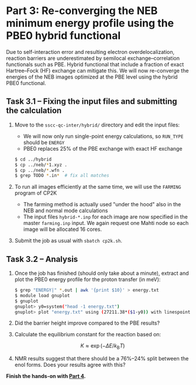 # Part 3: Re-converging the NEB minimum energy profile using the PBE0 hybrid functional

Due to self-interaction error and resulting electron overdelocalization, reaction
barriers are underestimated by semilocal exchange–correlation functionals such as
PBE. Hybrid functional that include a fraction of exact Hartree–Fock (HF) exchange
can mitigate this. We will now re-converge the energies of the NEB images optimized
at the PBE level using the hybrid PBE0 functional.

## Task 3.1 – Fixing the input files and submitting the calculation

1. Move to the `sscc-qc-inter/hybrid/` directory and edit the input files:
   * We will now only run single-point energy calculations, so `RUN_TYPE` should
     be `ENERGY`
   * PBE0 replaces 25% of the PBE exchange with exact HF exchange

   ```bash
   $ cd ../hybrid
   $ cp ../neb/*1.xyz .
   $ cp ../neb/*.wfn .
   $ grep TODO *.in*  # fix all matches
   ```

2. To run all images efficiently at the same time, we will use the `FARMING`
   program of CP2K
   * The farming method is actually used "under the hood" also in the NEB and
     normal mode calculations
   * The input files `hybrid-*.inp` for each image are now specified in the master
     `farming.inp` input. We again request one Mahti node so each image will be
     allocated 16 cores.
3. Submit the job as usual with `sbatch cp2k.sh`.

## Task 3.2 – Analysis

1. Once the job has finished (should only take about a minute), extract and plot
   the PBE0 energy profile for the proton transfer (in meV):

   ```bash
   $ grep "ENERGY|" *.out | awk '{print $10}' > energy.txt
   $ module load gnuplot
   $ gnuplot
   gnuplot> y0=system("head -1 energy.txt")
   gnuplot> plot "energy.txt" using (27211.38*($1-y0)) with linespoints
   ```

2. Did the barrier height improve compared to the PBE results?
3. Calculate the equilibrium constant for the reaction based on:
   
   $$K\approx\exp(-\Delta E/k_\mathrm{B}T)$$

4. NMR results suggest that there should be a 76%–24% split between the enol
   forms. Does your results agree with this?

**Finish the hands-on with [Part 4](../aimd/README.md).**

